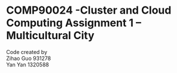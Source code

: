 # COMP90024 -Cluster and Cloud Computing Assignment 1 – Multicultural City 
Code created by   
Zihao Guo 931278   
Yan Yan 1320588

